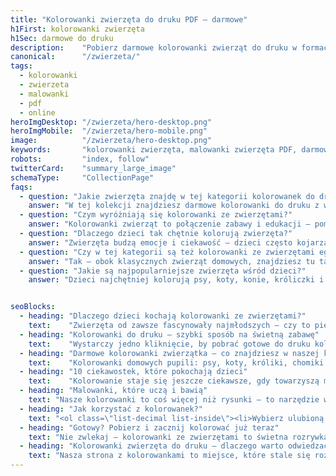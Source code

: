 ```yaml
---
title: "Kolorowanki zwierzęta do druku PDF – darmowe"
h1First: kolorowanki zwierzęta
h1Sec: darmowe do druku
description:    "Pobierz darmowe kolorowanki zwierząt do druku w formacie A4. Psy, koty, lwy, delfiny i więcej – bez logowania, bez ograniczeń."
canonical:      "/zwierzeta/"
tags:
  - kolorowanki
  - zwierzeta
  - malowanki
  - pdf
  - online
heroImgDesktop: "/zwierzeta/hero-desktop.png"
heroImgMobile:  "/zwierzeta/hero-mobile.png"
image:          "/zwierzeta/hero-desktop.png"
keywords:       "kolorowanki zwierzęta, malowanki zwierzęta PDF, darmowe kolorowanki online"
robots:         "index, follow"
twitterCard:    "summary_large_image"
schemaType:     "CollectionPage"
faqs:
  - question: "Jakie zwierzęta znajdę w tej kategorii kolorowanek do druku?"
    answer: "W tej kolekcji znajdziesz darmowe kolorowanki do druku z wieloma zwierzętami – od domowych pupili, przez leśne ssaki, aż po egzotyczne gatunki znane z bajek."
  - question: "Czym wyróżniają się kolorowanki ze zwierzętami?"
    answer: "Kolorowanki zwierząt to połączenie zabawy i edukacji – pomagają dzieciom poznawać gatunki, rozwijać wyobraźnię i ćwiczyć precyzję ręki."
  - question: "Dlaczego dzieci tak chętnie kolorują zwierzęta?"
    answer: "Zwierzęta budzą emocje i ciekawość – dzieci często kojarzą je z ulubionymi bajkami, pluszakami lub zwierzętami z życia codziennego."
  - question: "Czy w tej kategorii są też kolorowanki ze zwierzętami egzotycznymi?"
    answer: "Tak – obok klasycznych zwierząt domowych, znajdziesz tu także kolorowanki z żyrafami, słoniami, lwami, zebrami czy delfinami."
  - question: "Jakie są najpopularniejsze zwierzęta wśród dzieci?"
    answer: "Dzieci najchętniej kolorują psy, koty, konie, króliczki i delfiny – ale coraz większym zainteresowaniem cieszą się też sowy, jeże i zwierzęta afrykańskie."


seoBlocks:
  - heading: "Dlaczego dzieci kochają kolorowanki ze zwierzętami?"
    text:    "Zwierzęta od zawsze fascynowały najmłodszych – czy to piesek z podwórka, czy egzotyczna żyrafa z bajki. Kolorowanki ze zwierzętami to nie tylko rozrywka, ale także doskonały sposób na rozwój. Podczas kolorowania dzieci uczą się rozpoznawać gatunki, ćwiczą precyzję ręki i rozwijają koncentrację. To forma nauki przez zabawę, która w naturalny sposób angażuje wyobraźnię i emocje. Z każdą kolejną kolorowanką maluch odkrywa świat barw i uczy się cierpliwości, a wspólne rozmowy o ulubionych zwierzątkach budują więź i pobudzają kreatywność."
  - heading: "Kolorowanki do druku – szybki sposób na świetną zabawę"
    text:    "Wystarczy jedno kliknięcie, by pobrać gotowe do druku kolorowanki zwierząt. Pliki PDF są zoptymalizowane pod format A4 i pasują do każdej domowej drukarki. Możesz drukować je dowolnie wiele razy, bez konieczności logowania czy podawania danych osobowych. To darmowa atrakcja na każdą pogodę – idealna zarówno na deszczowe popołudnie, jak i letnie dni pod parasolem. Szybki wydruk pozwoli zorganizować kreatywne zajęcia w kilka chwil, dzięki czemu nuda nie ma szans, a dziecko może cieszyć się przyjemnym treningiem manualnym."
  - heading: "Darmowe kolorowanki zwierzątka – co znajdziesz w naszej kolekcji?"
    text:    "Kolorowanki domowych pupili: psy, koty, króliki, chomiki. Zwierzęta leśne: jelenie, sowy, lisy, jeże. Zwierzęta egzotyczne i safari: słonie, żyrafy, lwy, zebry. Zwierzęta na farmie: krowy, konie, świnki, koguty. Stworzenia wodne: delfiny, rybki, żółwie, ośmiornice. W tej kategorii czekają też kolorowanki ptaków, owadów i gadów, dlatego każde dziecko znajdzie swoje ulubione zwierzątko. Kolekcja stale rośnie, więc warto zaglądać regularnie po nowe, darmowe kolorowanki zwierzęta do druku."
  - heading: "10 ciekawostek, które pokochają dzieci"
    text:    "Kolorowanie staje się jeszcze ciekawsze, gdy towarzyszą mu fakty! Oto garść zaskakujących ciekawostek, które możesz opowiedzieć dziecku w trakcie zabawy: <ul><li>Paski tygrysa są jak odcisk palca – każdy ma inny wzór.</li><li>Delfiny śpią z jednym okiem otwartym.</li><li>Żyrafa ma język dłuższy niż 40 centymetrów i potrafi czyścić nim uszy.</li><li>Pies rozpoznaje emocje właściciela po tonie głosu.</li><li>Królik może widzieć niemal całe swoje otoczenie bez odwracania głowy.</li><li>Świnie są bardzo inteligentne i potrafią rozwiązywać proste zagadki.</li><li>Żółw może żyć nawet 150 lat!</li><li>Orka – zwana też wielorybem zabójcą – to w rzeczywistości duży delfin.</li><li>Niektóre ryby zmieniają płeć w trakcie życia.</li><li>Koty mruczą nie tylko z zadowolenia, ale też by się leczyć – wibracje mają działanie regenerujące.</li><li>Sowy potrafią obracać głową prawie w pełnym zakresie.</li><li>Jeże zjadają nawet groźne owady i pająki.</li></ul> Każda ciekawostka może być początkiem fascynującej rozmowy podczas kolorowania i zachęci dziecko do dalszego odkrywania świata zwierząt."
  - heading: "Malowanki, które uczą i bawią"
    text: "Nasze kolorowanki to coś więcej niż rysunki – to narzędzie wspierające rozwój. Idealnie nadają się do zabaw sensorycznych, zajęć w przedszkolu, domowej edukacji czy terapii ręki. Wspólne kolorowanie pozwala budować więź i uczyć przez rozmowę. Zachęcamy do opowiadania historii, zgadywania odgłosów zwierząt czy odtwarzania ich ruchów. Każda kolorowanka to krok do rozwijania kreatywności i sprawności manualnej, dzięki czemu dziecko nabiera pewności siebie i chętniej sięga po kolejne rysunki."
  - heading: "Jak korzystać z kolorowanek?"
    text: "<ol class=\"list-decimal list-inside\"><li>Wybierz ulubioną kolorowankę ze zwierzętami z naszej biblioteki</li><li>Pobierz plik PDF na swój komputer</li><li>Wydrukuj na domowej drukarce</li><li>Przygotuj kredki, flamastry albo pastele</li><li>Oddaj pole do popisu małemu artyście!</li><li>Zachowaj rysunek lub stwórz z niego dekorację, na przykład kartkę okolicznościową</li></ol> Instrukcje są proste, dzięki czemu zabawę można rozpocząć w kilka chwil, nawet gdy pojawi się nagłe znużenie czy potrzeba kreatywnej przerwy."
  - heading: "Gotowy? Pobierz i zacznij kolorować już teraz"
    text: "Nie zwlekaj – kolorowanki ze zwierzętami to świetna rozrywka na każdą pogodę. Darmowe, łatwe do pobrania i niesamowicie różnorodne. Sprawdź nasze kolekcje i wybierz ulubione obrazki. Codziennie możesz kolorować coś nowego! Pobierz kolorowanki zwierzęta do druku i stwórz własną domową galerię sztuki! Dzielenie się gotowymi pracami sprawi wiele radości, a kolejne wydruki pozwolą regularnie ćwiczyć zdolności manualne."
  - heading: "Kolorowanki zwierzęta do druku – dlaczego warto odwiedzać nas regularnie?"
    text: "Nasza strona z kolorowankami to miejsce, które stale się rozwija. Regularnie dodajemy nowe motywy i kategorie, dzięki czemu zawsze znajdziesz świeże kolorowanki zwierzęta do druku. Staramy się, aby każda ilustracja była nie tylko estetyczna, ale także nawiązywała do świata natury i ulubionych bajek. Dzięki temu <strong>dzieci mogą uczyć się rozpoznawać rozmaite gatunki</strong>, jednocześnie rozwijając wyobraźnię. Codzienne odwiedziny pozwalają śledzić nowości i pobierać najnowsze darmowe kolorowanki w formacie PDF.<br/><br/> Wszystkie materiały przygotowujemy z myślą o <strong>szybkim druku i wysokiej jakości</strong> – wystarczy kilka kliknięć, by cieszyć się nową porcją kreatywnej zabawy. Zachęcamy do eksperymentowania z różnymi technikami kolorowania: kredkami, farbami czy brokatowymi pisakami. Im częściej dziecko sięga po kolorowanki, tym sprawniej operuje narzędziami plastycznymi i rozwija precyzję. Nasze kolorowanki zwierzęta do druku to doskonała baza do tworzenia laurek, dekoracji na szkolne projekty czy prezentów dla bliskich. Pamiętaj, aby zapisać stronę w zakładkach i wracać po kolejne zestawy, bo kreatywna zabawa nigdy się nie kończy!"
---
```

